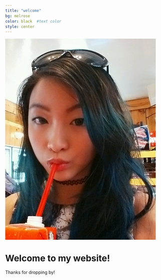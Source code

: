 ```yaml
---
title: "welcome"
bg: melrose
color: black  #text color
style: center
---
```


![Michelle Wee](../img/profilepic.jpg)

# Welcome to my website!
Thanks for dropping by! 
